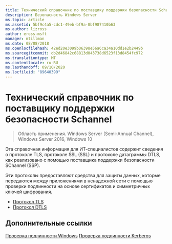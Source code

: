 ```yaml
---
title: Технический справочник по поставщику поддержки безопасности Schannel
description: Безопасность Windows Server
ms.topic: article
ms.assetid: 5bf9c4a5-cdc1-49eb-bf9a-8bf987410b63
ms.author: lizross
author: eross-msft
manager: mtillman
ms.date: 08/08/2018
ms.openlocfilehash: 42ed20e3099b06398e56a6ca34a10dd1e2b2449b
ms.sourcegitcommit: db2d46842c68813d043738d6523f13d8454fc972
ms.translationtype: MT
ms.contentlocale: ru-RU
ms.lasthandoff: 09/10/2020
ms.locfileid: "89640399"
---
```

# <a name="schannel-security-support-provider-technical-reference"></a>Технический справочник по поставщику поддержки безопасности Schannel

>Область применения. Windows Server (Semi-Annual Channel), Windows Server 2016, Windows 10

Эта справочная информация для ИТ-специалистов содержит сведения о протоколе TLS, протоколе SSL (SSL) и протоколе датаграммы DTLS, как реализовано с помощью поставщика поддержки безопасности SChannel (SSP).

Эти протоколы предоставляют средства для защиты данных, которые передаются между приложениями в ненадежной сети с помощью проверки подлинности на основе сертификатов и симметричных ключей шифрования.

- [Протокол TLS](transport-layer-security-protocol.md)
- [Протокол DTLS](datagram-transport-layer-security-protocol.md)

## <a name="additional-references"></a>Дополнительные ссылки
[Проверка подлинности Windows](../windows-authentication/windows-authentication-overview.md) 
 [Проверка подлинности Kerberos](../kerberos/kerberos-authentication-overview.md)


